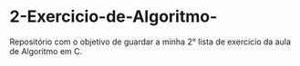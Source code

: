 # 2-Exercicio-de-Algoritmo-
Repositório com o objetivo de guardar a minha 2° lista de exercício da aula de Algoritmo em C.
